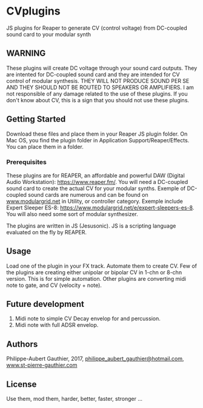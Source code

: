 # CVplugins
JS plugins for Reaper to generate CV (control voltage) from DC-coupled sound card to your modular synth

## WARNING
These plugins will create DC voltage through your sound card outputs. They are intented for DC-coupled sound card and they are intended for CV control of modular synthesis. THEY WILL NOT PRODUCE SOUND PER SE AND THEY SHOULD NOT BE ROUTED TO SPEAKERS OR AMPLIFIERS. I am not responsible of any damage related to the use of these plugins. If you don't know about CV, this is a sign that you should not use these plugins. 

## Getting Started
Download these files and place them in your Reaper JS plugin folder. On Mac OS, you find the plugin folder in Application Support/Reaper/Effects. You can place them in a folder. 

### Prerequisites
These plugins are for REAPER, an affordable and powerful DAW (Digital Audio Workstation): https://www.reaper.fm/. You will need a DC-coupled sound card to create the actual CV for your modular synths. Exemple of DC-coupled sound cards are numerous and can be found on www.modulargrid.net in Utility, or controller category. Exemple include Expert Sleeper ES-8: https://www.modulargrid.net/e/expert-sleepers-es-8. You will also need some sort of modular synthesizer. 

The plugins are written in JS (Jesusonic). JS is a scripting language evaluated on the fly by REAPER.

## Usage
Load one of the plugin in your FX track. Automate them to create CV. Few of the plugins are creating either unipolar or bipolar CV in 1-chn or 8-chn version. This is for simple automation. Other plugins are converting midi note to gate, and CV (velocity + note). 

## Future development
1. Midi note to simple CV Decay envelop for and percussion.
2. Midi note with full ADSR envelop.

## Authors
Philippe-Aubert Gauthier, 2017, philippe_aubert_gauthier@hotmail.com, www.st-pierre-gauthier.com

## License
Use them, mod them, harder, better, faster, stronger ...

